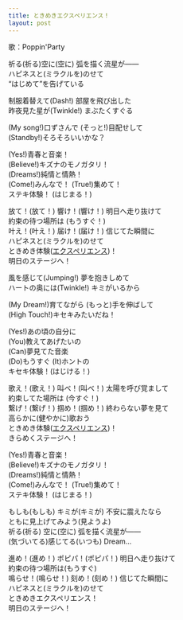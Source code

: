 ```yaml
---
title: ときめきエクスペリエンス！
layout: post
---
```

歌：Poppin'Party

<p>祈る(祈る)空に(空に) 弧を描く流星が――<br />
ハピネスと(ミラクルを)のせて<br />
“はじめて”を告げている</p>

<p><a class="t_kasumi">制服着替えて</a>(Dash!) <a class="t_kasumi">部屋を飛び出した</a><br />
<a class="t_kasumi">昨夜見た星が</a>(Twinkle!) <a class="t_kasumi">まぶたくすぐる</a></p>

<p>(My song!)<a class="t_kasumi">口ずさんで</a> (そっと!)<a class="t_kasumi">目配せして</a><br />
(Standby!)<a class="t_kasumi">そろそろいいかな？</a></p>

<p>(Yes!)<a class="t_kasumi">青春と音楽！</a><br />
(Believe!)<a class="t_kasumi">キズナのモノガタリ！</a><br />
(Dreams!)<a class="t_kasumi">純情と情熱！</a><br />
(Come!)<a class="t_kasumi">みんなで！</a> (True!)<a class="t_kasumi">集めて！</a><br />
<a class="t_kasumi">ステキ体験！</a> (はじまる！)</p>

<p>放て！(放て！) 響け！(響け！) 明日へ走り抜けて<br />
約束の待つ場所は (もうすぐ！)<br />
叶え！(叶え！) 届け！(届け！) 信じてた瞬間に<br />
ハピネスと(ミラクルを)のせて<br />
ときめき体験(<u>エクスペリエンス</u>)！<br />
明日のステージへ！</p>

<p><a class="t_kasumi">風を感じて</a>(Jumping!) <a class="t_kasumi">夢を抱きしめて</a><br />
<a class="t_kasumi">ハートの奥には</a>(Twinkle!) <a class="t_kasumi">キミがいるから</a></p>

<p>(My Dream!)<a class="t_kasumi">育てながら</a> (もっと)<a class="t_kasumi">手を伸ばして</a><br />
(High Touch!)<a class="t_kasumi">キセキみたいだね！</a></p>

<p>(Yes!)<a class="t_kasumi">あの頃の自分に</a><br />
(You)<a class="t_kasumi">教えてあげたいの</a><br />
(Can)<a class="t_kasumi">夢見てた音楽</a><br />
(Do)<a class="t_kasumi">もうすぐ</a> (It)<a class="t_kasumi">ホントの</a><br />
<a class="t_kasumi">キセキ体験！</a>(はじける！)</p>

<p>歌え！(歌え！) 叫べ！(叫べ！) 太陽を呼び覚まして<br />
約束してた場所は (今すぐ！)<br />
繋げ！(繋げ！) 掴め！(掴め！) 終わらない夢を見て<br />
高らかに(健やかに)歌おう<br />
ときめき体験(<u>エクスペリエンス</u>)！<br />
きらめくステージへ！</p>

<p>(Yes!)<a class="t_kasumi">青春と音楽！</a><br />
(Believe!)<a class="t_kasumi">キズナのモノガタリ！</a><br />
(Dreams!)<a class="t_kasumi">純情と情熱！</a><br />
(Come!)<a class="t_kasumi">みんなで！</a> (True!)<a class="t_kasumi">集めて！</a><br />
<a class="t_kasumi">ステキ体験！</a> (はじまる！)</p>

<p>もしも(もしも) キミが(キミが) 不安に震えたなら<br />
ともに見上げてみよう(見ようよ)<br />
祈る(祈る) 空に(空に) 弧を描く流星が――<br />
(気づいてる)感じてる(いつも) Dream…</p>

<p>進め！(進め！) ポピパ！(ポピパ！) 明日へ走り抜けて<br />
約束の待つ場所は(もうすぐ)<br />
鳴らせ！(鳴らせ！) 刻め！(刻め！) 信じてた瞬間に<br />
ハピネスと(ミラクルを)のせて<br />
ときめきエクスペリエンス！<br />
明日のステージへ！</p>